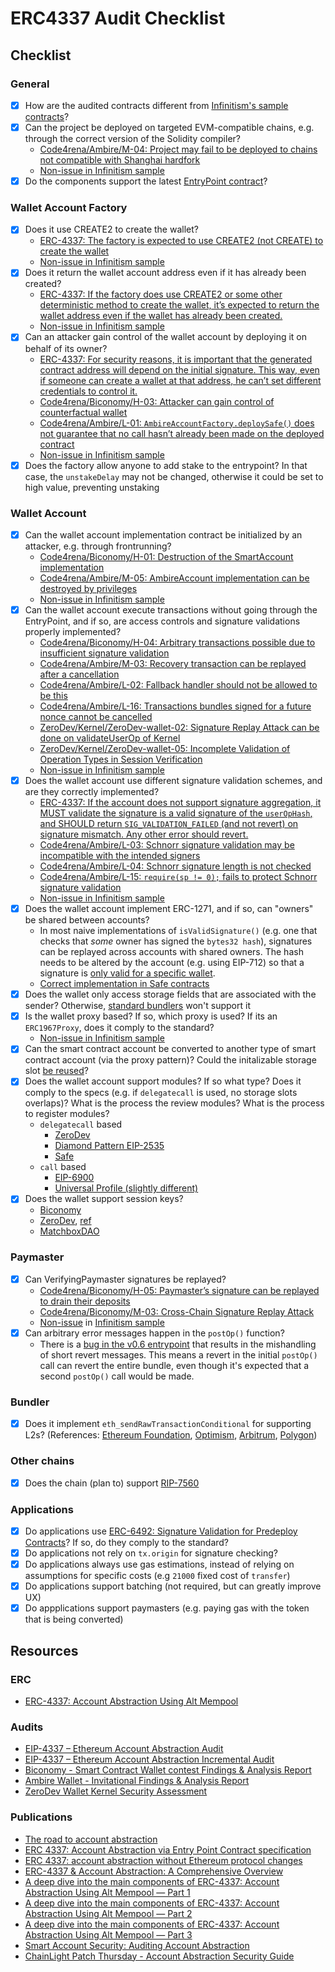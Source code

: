 # ERC4337 Audit Checklist

## Checklist

### General

- [x] How are the audited contracts different from [Infinitism's sample contracts](https://github.com/eth-infinitism/account-abstraction/tree/v0.6.0/contracts/samples)?
- [x] Can the project be deployed on targeted EVM-compatible chains, e.g. through the correct version of the Solidity compiler?
  - [Code4rena/Ambire/M-04: Project may fail to be deployed to chains not compatible with Shanghai hardfork](https://code4rena.com/reports/2023-05-ambire#m-04-project-may-fail-to-be-deployed-to-chains-not-compatible-with-shanghai-hardfork)
  - [Non-issue in Infinitism sample](https://github.com/eth-infinitism/account-abstraction/blob/v0.6.0/contracts/samples/SimpleAccount.sol#L2)
- [x] Do the components support the latest [EntryPoint contract](https://github.com/eth-infinitism/account-abstraction/releases)?

### Wallet Account Factory

- [x] Does it use CREATE2 to create the wallet?
  - [ERC-4337: The factory is expected to use CREATE2 (not CREATE) to create the wallet](https://eips.ethereum.org/EIPS/eip-4337#first-time-account-creation)
  - [Non-issue in Infinitism sample](https://github.com/eth-infinitism/account-abstraction/blob/v0.6.0/contracts/samples/SimpleAccountFactory.sol#L44)
- [x] Does it return the wallet account address even if it has already been created?
  - [ERC-4337: If the factory does use CREATE2 or some other deterministic method to create the wallet, it’s expected to return the wallet address even if the wallet has already been created.](https://eips.ethereum.org/EIPS/eip-4337#first-time-account-creation)
  - [Non-issue in Infinitism sample](https://github.com/eth-infinitism/account-abstraction/blob/v0.6.0/contracts/samples/SimpleAccountFactory.sol#L32)
- [x] Can an attacker gain control of the wallet account by deploying it on behalf of its owner?
  - [ERC-4337: For security reasons, it is important that the generated contract address will depend on the initial signature. This way, even if someone can create a wallet at that address, he can’t set different credentials to control it.](https://eips.ethereum.org/EIPS/eip-4337#first-time-account-creation)
  - [Code4rena/Biconomy/H-03: Attacker can gain control of counterfactual wallet](https://code4rena.com/reports/2023-01-biconomy#h-03-attacker-can-gain-control-of-counterfactual-wallet)
  - [Code4rena/Ambire/L-01: `AmbireAccountFactory.deploySafe()` does not guarantee that no call hasn’t already been made on the deployed contract](https://code4rena.com/reports/2023-05-ambire#l-01-ambireaccountfactorydeploysafe-does-not-guarantee-that-no-call-hasnt-already-been-made-on-the-deployed-contract)
  - [Non-issue in Infinitism sample](https://github.com/eth-infinitism/account-abstraction/blob/v0.6.0/contracts/samples/SimpleAccountFactory.sol#L29)
- [x] Does the factory allow anyone to add stake to the entrypoint? In that case, the `unstakeDelay` may not be changed, otherwise it could be set to high value, preventing unstaking

### Wallet Account

- [x] Can the wallet account implementation contract be initialized by an attacker, e.g. through frontrunning?
  - [Code4rena/Biconomy/H-01: Destruction of the SmartAccount implementation](https://code4rena.com/reports/2023-01-biconomy#h-01-destruction-of-the-smartaccount-implementation)
  - [Code4rena/Ambire/M-05: AmbireAccount implementation can be destroyed by privileges](https://code4rena.com/reports/2023-05-ambire#m-05-ambireaccount-implementation-can-be-destroyed-by-privileges)
  - [Non-issue in Infinitism sample](https://github.com/eth-infinitism/account-abstraction/blob/v0.6.0/contracts/samples/SimpleAccount.sol#L46)
- [x] Can the wallet account execute transactions without going through the EntryPoint, and if so, are access controls and signature validations properly implemented?
  - [Code4rena/Biconomy/H-04: Arbitrary transactions possible due to insufficient signature validation](https://code4rena.com/reports/2023-01-biconomy#h-04-arbitrary-transactions-possible-due-to-insufficient-signature-validation)
  - [Code4rena/Ambire/M-03: Recovery transaction can be replayed after a cancellation](https://code4rena.com/reports/2023-05-ambire#m-03-recovery-transaction-can-be-replayed-after-a-cancellation)
  - [Code4rena/Ambire/L-02: Fallback handler should not be allowed to be this](https://code4rena.com/reports/2023-05-ambire#l-02-fallback-handler-should-not-be-allowed-to-be-this)
  - [Code4rena/Ambire/L-16: Transactions bundles signed for a future nonce cannot be cancelled](https://code4rena.com/reports/2023-05-ambire#l-16-transactions-bundles-signed-for-a-future-nonce-cannot-be-cancelled)
  - [ZeroDev/Kernel/ZeroDev-wallet-02: Signature Replay Attack can be done on validateUserOp of Kernel](https://github.com/zerodevapp/kernel/blob/main/audits/kalos_v1.pdf)
  - [ZeroDev/Kernel/ZeroDev-wallet-05: Incomplete Validation of Operation Types in Session Verification](https://github.com/zerodevapp/kernel/blob/main/audits/kalos_v1.pdf)
  - [Non-issue in Infinitism sample](https://github.com/eth-infinitism/account-abstraction/blob/v0.6.0/contracts/samples/SimpleAccount.sol#L58)
- [x] Does the wallet account use different signature validation schemes, and are they correctly implemented?
  - [ERC-4337: If the account does not support signature aggregation, it MUST validate the signature is a valid signature of the `userOpHash`, and SHOULD return `SIG_VALIDATION_FAILED` (and not revert) on signature mismatch. Any other error should revert.](https://eips.ethereum.org/EIPS/eip-4337#definitions)
  - [Code4rena/Ambire/L-03: Schnorr signature validation may be incompatible with the intended signers](https://code4rena.com/reports/2023-05-ambire#l-03-schnorr-signature-validation-may-be-incompatible-with-the-intended-signers)
  - [Code4rena/Ambire/L-04: Schnorr signature length is not checked](https://code4rena.com/reports/2023-05-ambire#l-04-schnorr-signature-length-is-not-checked)
  - [Code4rena/Ambire/L-15: `require(sp != 0);` fails to protect Schnorr signature validation](https://code4rena.com/reports/2023-05-ambire#l-15-requiresp--0-fails-to-protect-schnorr-signature-validation)
  - [Non-issue in Infinitism sample](https://github.com/eth-infinitism/account-abstraction/blob/v0.6.0/contracts/samples/SimpleAccount.sol#L96)
- [x] Does the wallet account implement ERC-1271, and if so, can "owners" be shared between accounts?
  - In most naive implementations of `isValidSignature()` (e.g. one that checks that *some* owner has signed the `bytes32 hash`), signatures can be replayed across accounts with shared owners. The hash needs to be altered by the account (e.g. using EIP-712) so that a signature is [only valid for a specific wallet](https://github.com/SoulWallet/soul-wallet-contract/blob/d0895e0d0990dd25f39254fee707d7898a852652/contracts/helper/SignatureValidator.sol#L18-L24).
  - [Correct implementation in Safe contracts](https://github.com/safe-global/safe-contracts/blob/69caefcda788f2f6b0b154d50d010897560c8deb/contracts/handler/CompatibilityFallbackHandler.sol#L57-L68)
- [x] Does the wallet only access storage fields that are associated with the sender? Otherwise, [standard bundlers](https://eips.ethereum.org/EIPS/eip-4337#storage-associated-with-an-address) won't support it
- [x] Is the wallet proxy based? If so, which proxy is used? If its an `ERC1967Proxy`, does it comply to the standard?
  - [Non-issue in Infinitism sample](https://github.com/eth-infinitism/account-abstraction/blob/v0.6.0/contracts/samples/SimpleAccount.sol#L10)
- [x] Can the smart contract account be converted to another type of smart contract account (via the proxy pattern)? Could the initalizable storage slot [be reused](https://github.com/OpenZeppelin/openzeppelin-contracts/issues/4782)?
- [x] Does the wallet account support modules? If so what type? Does it comply to the specs (e.g. if `delegatecall` is used, no storage slots overlaps)? What is the process the review modules? What is the process to register modules?
  - `delegatecall` based
    - [ZeroDev](https://docs.zerodev.app/extend-wallets/overview)
    - [Diamond Pattern EIP-2535](https://eips.ethereum.org/EIPS/eip-2535)
    - [Safe](https://docs.safe.global/safe-smart-account/modules)
  - `call` based
    - [EIP-6900](https://eips.ethereum.org/EIPS/eip-6900)
    - [Universal Profile (slightly different)](https://github.com/lukso-network/LIPs/tree/main/LSPs)
- [x] Does the wallet support session keys?
  - [Biconomy](https://www.biconomy.io/post/modular-session-keys)
  - [ZeroDev](https://docs.zerodev.app/blog/session-keys-are-the-jwts-of-web3), [ref](https://docs.zerodev.app/use-wallets/use-session-keys)
  - [MatchboxDAO](https://mirror.xyz/matchboxdao.eth/VXOvLKIvfXHP-cusKHw55zqlHpvvWwzh_fqm6j48Yek)

### Paymaster

- [x] Can VerifyingPaymaster signatures be replayed?
  - [Code4rena/Biconomy/H-05: Paymaster’s signature can be replayed to drain their deposits](https://code4rena.com/reports/2023-01-biconomy#h-05-paymaster-eth-can-be-drained-with-malicious-sender)
  - [Code4rena/Biconomy/M-03: Cross-Chain Signature Replay Attack](https://code4rena.com/reports/2023-01-biconomy#m-03-cross-chain-signature-replay-attack)
  - [Non-issue](https://github.com/eth-infinitism/account-abstraction/blob/v0.6.0/contracts/samples/VerifyingPaymaster.sol#L64) in [Infinitism sample](https://github.com/eth-infinitism/account-abstraction/blob/v0.6.0/contracts/samples/VerifyingPaymaster.sol#L88)
- [x] Can arbitrary error messages happen in the `postOp()` function?
  - There is a [bug in the v0.6 entrypoint](https://github.com/eth-infinitism/account-abstraction/pull/293) that results in the mishandling of short revert messages. This means a revert in the initial `postOp()` call can revert the entire bundle, even though it's expected that a second `postOp()` call would be made.    

### Bundler

- [x] Does it implement `eth_sendRawTransactionConditional` for supporting L2s? (References: [Ethereum Foundation](https://notes.ethereum.org/@yoav/SkaX2lS9j), [Optimism](https://blog.oplabs.co/erc-4337-and-account-abstraction/), [Arbitrum](https://forum.arbitrum.foundation/t/aip-2-activate-support-for-account-abstraction-endpoint-on-one-and-nova/14790), [Polygon](https://github.com/maticnetwork/bor/pull/700))

### Other chains

- [x] Does the chain (plan to) support [RIP-7560](https://github.com/eth-infinitism/RIPs/blob/native_account_abstraction/RIPS/rip-7560.md)

### Applications

- [x] Do applications use [ERC-6492: Signature Validation for Predeploy Contracts](https://eips.ethereum.org/EIPS/eip-6492)? If so, do they comply to the standard?
- [x] Do applications not rely on `tx.origin` for signature checking?
- [x] Do applications always use gas estimations, instead of relying on assumptions for specific costs (e.g `21000` fixed cost of `transfer`)
- [x] Do applications support batching (not required, but can greatly improve UX)
- [x] Do appplications support paymasters (e.g. paying gas with the token that is being converted)

## Resources

### ERC

- [ERC-4337: Account Abstraction Using Alt Mempool](https://eips.ethereum.org/EIPS/eip-4337#first-time-account-creation)

### Audits

- [EIP-4337 – Ethereum Account Abstraction Audit](https://blog.openzeppelin.com/eth-foundation-account-abstraction-audit)
- [EIP-4337 – Ethereum Account Abstraction Incremental Audit](https://blog.openzeppelin.com/eip-4337-ethereum-account-abstraction-incremental-audit)
- [Biconomy - Smart Contract Wallet contest Findings & Analysis Report](https://code4rena.com/reports/2023-01-biconomy)
- [Ambire Wallet - Invitational Findings & Analysis Report](https://code4rena.com/reports/2023-05-ambire)
- [ZeroDev Wallet Kernel Security Assessment](https://github.com/zerodevapp/kernel/blob/main/audits/kalos_v1.pdf)

### Publications

- [The road to account abstraction](https://notes.ethereum.org/@vbuterin/account_abstraction_roadmap)
- [ERC 4337: Account Abstraction via Entry Point Contract specification](https://ethereum-magicians.org/t/erc-4337-account-abstraction-via-entry-point-contract-specification/7160)
- [ERC 4337: account abstraction without Ethereum protocol changes](https://medium.com/infinitism/erc-4337-account-abstraction-without-ethereum-protocol-changes-d75c9d94dc4a)
- [ERC-4337 & Account Abstraction: A Comprehensive Overview](https://hacken.io/discover/erc-4337-account-abstraction/)
- [A deep dive into the main components of ERC-4337: Account Abstraction Using Alt Mempool — Part 1](https://medium.com/oak-security/a-deep-dive-into-the-main-components-of-erc-4337-account-abstraction-using-alt-mempool-part-1-3a1ed1bd3a9b)
- [A deep dive into the main components of ERC-4337: Account Abstraction Using Alt Mempool — Part 2](https://medium.com/oak-security/a-deep-dive-into-the-main-components-of-erc-4337-account-abstraction-using-alt-mempool-part-2-0c62617d9ebe)
- [A deep dive into the main components of ERC-4337: Account Abstraction Using Alt Mempool — Part 3](https://medium.com/oak-security/a-deep-dive-into-the-main-components-of-erc-4337-account-abstraction-using-alt-mempool-part-3-6d721ff45f5f)
- [Smart Account Security: Auditing Account Abstraction](https://medium.com/code4rena/smart-account-security-69b544c0da86)
- [ChainLight Patch Thursday - Account Abstraction Security Guide](https://defihacklabs.substack.com/p/chainlight-patch-thursday-account) 
